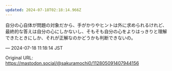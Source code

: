 ```yaml
---
updated: 2024-07-18T02:18:14.966Z
---
```


<p>自分の心自体が問題の対象だから、手がかりやヒントは外に求められるけれど、最終的な答えは自分の心にしかないし、そもそも自分の心をよりはっきりと理解できたときにしか、それが正解なのかどうかも判断できないの。</p>

&mdash; 2024-07-18 11:18:14 JST

Original URL: https://mastodon.social/@sakuramochi0/112805091407944156
